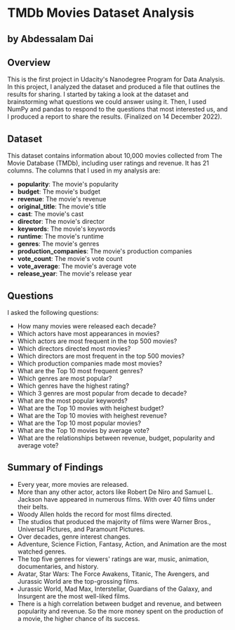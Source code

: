 # TMDb Movies Dataset Analysis
## by Abdessalam Dai


## Overview

This is the first project in Udacity's Nanodegree Program for Data Analysis. In this project, I analyzed the dataset and produced a file that outlines the results for sharing. I started by taking a look at the dataset and brainstorming what questions we could answer using it. Then, I used NumPy and pandas to respond to the questions that most interested us, and I produced a report to share the results. (Finalized on 14 December 2022).

## Dataset

This dataset contains information about 10,000 movies collected from The Movie Database (TMDb), including user ratings and revenue. It has 21 columns. The columns that I used in my analysis are:

- **popularity**: The movie's popularity
- **budget**: The movie's budget
- **revenue**: The movie's revenue
- **original_title**: The movie's title
- **cast**: The movie's cast
- **director**: The movie's director
- **keywords**: The movie's keywords
- **runtime**: The movie's runtime
- **genres**: The movie's genres
- **production_companies**: The movie's production companies
- **vote_count**: The movie's vote count
- **vote_average**: The movie's average vote
- **release_year**: The movie's release year

## Questions

I asked the following questions:

- How many movies were released each decade?
- Which actors have most appearances in movies?
- Which actors are most frequent in the top 500 movies?
- Which directors directed most movies?
- Which directors are most frequent in the top 500 movies?
- Which production companies made most movies?
- What are the Top 10 most frequent genres?
- Which genres are most popular?
- Which genres have the highest rating?
- Which 3 genres are most popular from decade to decade?
- What are the most popular keywords?
- What are the Top 10 movies with heighest budget?
- What are the Top 10 movies with heighest revenue?
- What are the Top 10 most popular movies?
- What are the Top 10 movies by average vote?
- What are the relationships between revenue, budget, popularity and average vote?


## Summary of Findings

- Every year, more movies are released.
- More than any other actor, actors like Robert De Niro and Samuel L. Jackson have appeared in numerous films. With over 40 films under their belts.
- Woody Allen holds the record for most films directed.
- The studios that produced the majority of films were Warner Bros., Universal Pictures, and Paramount Pictures.
- Over decades, genre interest changes.
- Adventure, Science Fiction, Fantasy, Action, and Animation are the most watched genres.
- The top five genres for viewers' ratings are war, music, animation, documentaries, and history.
- Avatar, Star Wars: The Force Awakens, Titanic, The Avengers, and Jurassic World are the top-grossing films.
- Jurassic World, Mad Max, Interstellar, Guardians of the Galaxy, and Insurgent are the most well-liked films.
- There is a high correlation between budget and revenue, and between popularity and revenue. So the more money spent on the production of a movie, the higher chance of its success.
